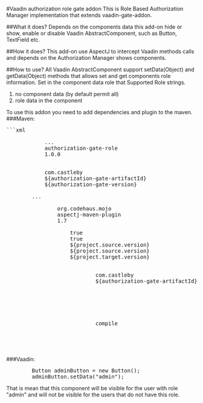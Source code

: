 #Vaadin authorization role gate addon
This is Role Based Authorization Manager implementation that extends vaadin-gate-addon.

##What it does?
Depends on the components data this add-on hide or show, enable or disable Vaadin AbstractComponent, such as Button, TextField etc.

##How it does?
This add-on use AspectJ to intercept Vaadin methods calls and depends on the Authorization Manager shows components.

##How to use?
All Vaadin AbstractComponent support setData(Object) and getData(Object) methods that allows set and get components  role information. Set in the component data role that 
Supported Role strings.
1. no component data (by default permit all)
2. role data in the component

To use this addon you need to add dependencies and plugin to the maven.
###Maven:
<pre>
```xml
		<properties>
			...
			<authorization-gate-artifactId>authorization-gate-role</authorization-gate-artifactId>
			<authorization-gate-version>1.0.0</authorization-gate-version>
		</properties>
		<dependency>
			<groupId>com.castleby</groupId>
			<artifactId>${authorization-gate-artifactId}</artifactId>
			<version>${authorization-gate-version}</version>
		</dependency>
		...
		<plugin>
				<groupId>org.codehaus.mojo</groupId>
				<artifactId>aspectj-maven-plugin</artifactId>
				<version>1.7</version>
				<configuration>
					<showWeaveInfo>true</showWeaveInfo>
					<forceAjcCompile>true</forceAjcCompile>
					<complianceLevel>${project.source.version}</complianceLevel>
					<source>${project.source.version}</source>
					<target>${project.target.version}</target>
					<aspectLibraries>
						<aspectLibrary>
							<groupId>com.castleby</groupId>
							<artifactId>${authorization-gate-artifactId}</artifactId>
						</aspectLibrary>
					</aspectLibraries>
				</configuration>
				<executions>
					<execution>
						<goals>
							<goal>compile</goal>
						</goals>
					</execution>
				</executions>
			</plugin>
</pre>		
###Vaadin:
<pre>
        Button adminButton = new Button();
        adminButton.setData("admin");
</pre>
That is mean that this component will be visible for the user with role "admin" and will not be visible for the users that do not have this role.